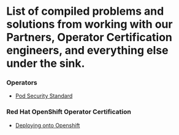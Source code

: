 # List of compiled problems and solutions from working with our Partners, Operator Certification engineers, and everything else under the sink. 

### Operators

* [Pod Security Standard](./doc/operator/podsecuritystandards)

### Red Hat OpenShift Operator Certification

* [Deploying onto Openshift](https://redhat-connect.gitbook.io/certified-operator-guide/)